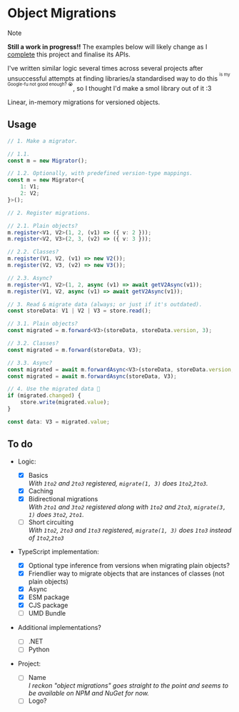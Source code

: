 # Object Migrations

> [!NOTE]
>
> **Still a work in progress!!** The examples below will likely change as I [complete](#to-do) this
> project and finalise its APIs.
>
> I've written similar logic several times across several projects after unsuccessful attempts at
> finding libraries/a standardised way to do this <sup><sup>is my Google-fu not good enough?
> 😭</sup></sup>, so I thought I'd make a smol library out of it :3

Linear, in-memory migrations for versioned objects.

## Usage

```typescript
// 1. Make a migrator.

// 1.1.
const m = new Migrator();

// 1.2. Optionally, with predefined version-type mappings.
const m = new Migrator<{
	1: V1;
	2: V2;
}>();

// 2. Register migrations.

// 2.1. Plain objects?
m.register<V1, V2>(1, 2, (v1) => ({ v: 2 }));
m.register<V2, V3>(2, 3, (v2) => ({ v: 3 }));

// 2.2. Classes?
m.register(V1, V2, (v1) => new V2());
m.register(V2, V3, (v2) => new V3());

// 2.3. Async?
m.register<V1, V2>(1, 2, async (v1) => await getV2Async(v1));
m.register(V1, V2, async (v1) => await getV2Async(v1));

// 3. Read & migrate data (always; or just if it's outdated).
const storeData: V1 | V2 | V3 = store.read();

// 3.1. Plain objects?
const migrated = m.forward<V3>(storeData, storeData.version, 3);

// 3.2. Classes?
const migrated = m.forward(storeData, V3);

// 3.3. Async?
const migrated = await m.forwardAsync<V3>(storeData, storeData.version, 3);
const migrated = await m.forwardAsync(storeData, V3);

// 4. Use the migrated data 🎉
if (migrated.changed) {
	store.write(migrated.value);
}

const data: V3 = migrated.value;
```

## To do

- Logic:

  - [x] Basics <br> _With `1to2` and `2to3` registered, `migrate(1, 3)` does `1to2`,`2to3`._
  - [x] Caching
  - [x] Bidirectional migrations <br> _With `2to1` and `3to2` registered along with `1to2` and
        `2to3`, `migrate(3, 1)` does `3to2`, `2to1`._
  - [ ] Short circuiting <br> _With `1to2`, `2to3` and `1to3` registered, `migrate(1, 3)` does
        `1to3` instead of `1to2`,`2to3`_

- TypeScript implementation:

  - [x] Optional type inference from versions when migrating plain objects?
  - [x] Friendlier way to migrate objects that are instances of classes (not plain objects)
  - [x] Async
  - [x] ESM package
  - [x] CJS package
  - [ ] UMD Bundle

- Additional implementations?

  - [ ] .NET
  - [ ] Python

- Project:

  - [ ] Name <br> _I reckon "object migrations" goes straight to the point and seems to be available
        on NPM and NuGet for now._
  - [ ] Logo?
